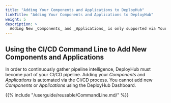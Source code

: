 ```yaml
---
title: "Adding Your Components and Applications to DeployHub"
linkTitle: "Adding Your Components and Applications to DeployHub"
weight: 5
description: >
  Adding New _Components_ and _Applications_ is only supported via Your CI/CD Pipeline. 
---
```


## Using the CI/CD Command Line to Add New Components and Applications

In order to continuously gather pipeline intelligence, DeployHub must become part of your CI/CD pipeline. Adding your _Components_ and _Applications_ is automated via the CI/CD process. You cannot add new _Components_ or _Applications_ using the DeployHub Dashboard. 

{{% include "/userguide/reusable/CommandLine.md/" %}}

